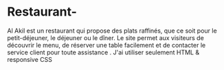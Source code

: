 # Restaurant-
Al Akil est un restaurant qui propose des plats raffinés, que ce soit pour le petit-déjeuner, le déjeuner ou le dîner.  Le site permet aux visiteurs de découvrir le menu, de réserver une table facilement et de contacter le service client pour toute assistance . J'ai utiliser seulement HTML &amp; responsive CSS
